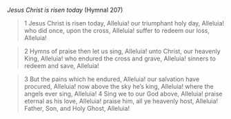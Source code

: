 _Jesus Christ is risen today_ (Hymnal 207)

> 1
Jesus Christ is risen today, Alleluia!
our triumphant holy day, Alleluia!
who did once, upon the cross, Alleluia!
suffer to redeem our loss, Alleluia!

> 2
Hymns of praise then let us sing, Alleluia!
unto Christ, our heavenly King, Alleluia!
who endured the cross and grave, Alleluia!
sinners to redeem and save, Alleluia!

> 3
But the pains which he endured, Alleluia!
our salvation have procured, Alleluia!
now above the sky he’s king, Alleluia!
where the angels ever sing, Alleluia!
> 4
Sing we to our God above, Alleluia!
praise eternal as his love, Alleluia!
praise him, all ye heavenly host, Alleluia!
Father, Son, and Holy Ghost, Alleluia!
